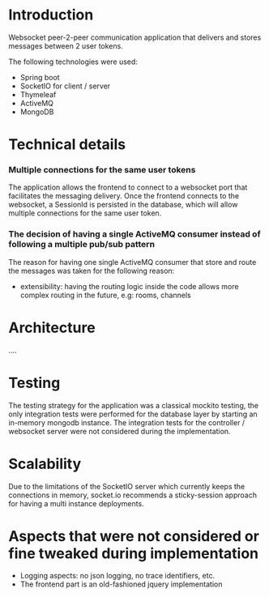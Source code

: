 # Introduction

Websocket peer-2-peer communication application that delivers and stores messages between 2 user tokens.

The following technologies were used:

* Spring boot
* SocketIO for client / server
* Thymeleaf
* ActiveMQ
* MongoDB

# Technical details

### Multiple connections for the same user tokens
The application allows the frontend to connect to a websocket port that facilitates the messaging delivery.
Once the frontend connects to the websocket, a SessionId is persisted in the database, which will allow
multiple connections for the same user token.

### The decision of having a single ActiveMQ consumer instead of following a multiple pub/sub pattern
The reason for having one single ActiveMQ consumer that store and route the messages was taken for the following
reason:
* extensibility: having the routing logic inside the code allows more complex routing in the future, e.g: rooms, channels

# Architecture
....

# Testing
The testing strategy for the application was a classical mockito testing, the only integration tests were performed
for the database layer by starting an in-memory mongodb instance.
The integration tests for the controller / websocket server were not considered during the implementation.

# Scalability

Due to the limitations of the SocketIO server which currently keeps the connections in memory, socket.io recommends a
sticky-session approach for having a multi instance deployments.

# Aspects that were not considered or fine tweaked during implementation
* Logging aspects: no json logging, no trace identifiers, etc.
* The frontend part is an old-fashioned jquery implementation
